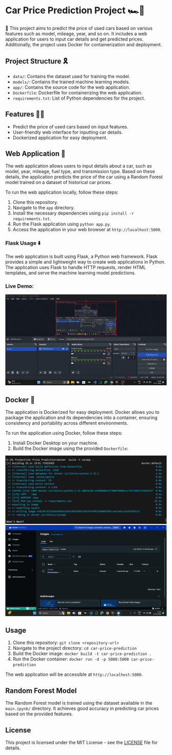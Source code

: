 # Car Price Prediction Project 🏎️🚗

🦄 This project aims to predict the price of used cars based on various features such as model, mileage, year, and so on. It includes a web application for users to input car details and get predicted prices. Additionally, the project uses Docker for containerization and deployment.

## Project Structure 🎗️

- `data/`: Contains the dataset used for training the model.
- `models/`: Contains the trained machine learning models.
- `app/`: Contains the source code for the web application.
- `Dockerfile`: Dockerfile for containerizing the web application.
- `requirements.txt`: List of Python dependencies for the project.

## Features 👨‍💻

- Predict the price of used cars based on input features.
- User-friendly web interface for inputting car details.
- Dockerized application for easy deployment.

## Web Application 📲

The web application allows users to input details about a car, such as model, year, mileage, fuel type, and transmission type. Based on these details, the application predicts the price of the car using a Random Forest model trained on a dataset of historical car prices.

To run the web application locally, follow these steps:
1. Clone this repository.
2. Navigate to the `app` directory.
3. Install the necessary dependencies using `pip install -r requirements.txt`.
4. Run the Flask application using `python app.py`.
5. Access the application in your web browser at `http://localhost:5000`.


### Flask Usage ⬇️
The web application is built using Flask, a Python web framework. Flask provides a simple and lightweight way to create web applications in Python. The application uses Flask to handle HTTP requests, render HTML templates, and serve the machine learning model predictions.

### Live Demo: 
![Live Demo: ](https://github.com/aakashmohole/Car-Price-Prediction/blob/main/Images/Car%20price%20prediction.gif)

## Docker 🐬

The application is Dockerized for easy deployment. Docker allows you to package the application and its dependencies into a container, ensuring consistency and portability across different environments.

To run the application using Docker, follow these steps:
1. Install Docker Desktop on your machine.
2. Build the Docker image using the provided `Dockerfile`:

![Docker](https://github.com/aakashmohole/Car-Price-Prediction/blob/main/Images/DockerTerminal.png)
![Docker](https://github.com/aakashmohole/Car-Price-Prediction/blob/main/Images/Screenshot%202024-03-24%20120139.png)

## Usage

1. Clone this repository: `git clone <repository-url>`
2. Navigate to the project directory: `cd car-price-prediction`
3. Build the Docker image: `docker build -t car-price-prediction .`
4. Run the Docker container: `docker run -d -p 5000:5000 car-price-prediction`

The web application will be accessible at `http://localhost:5000`.

## Random Forest Model

The Random Forest model is trained using the dataset available in the `main.ipynb/` directory. It achieves good accuracy in predicting car prices based on the provided features.

## License

This project is licensed under the MIT License - see the [LICENSE]([LICENSE](https://github.com/aakashmohole/Car-Price-Prediction/blob/main/LICENSE)https://github.com/aakashmohole/Car-Price-Prediction/blob/main/LICENSE) file for details.

